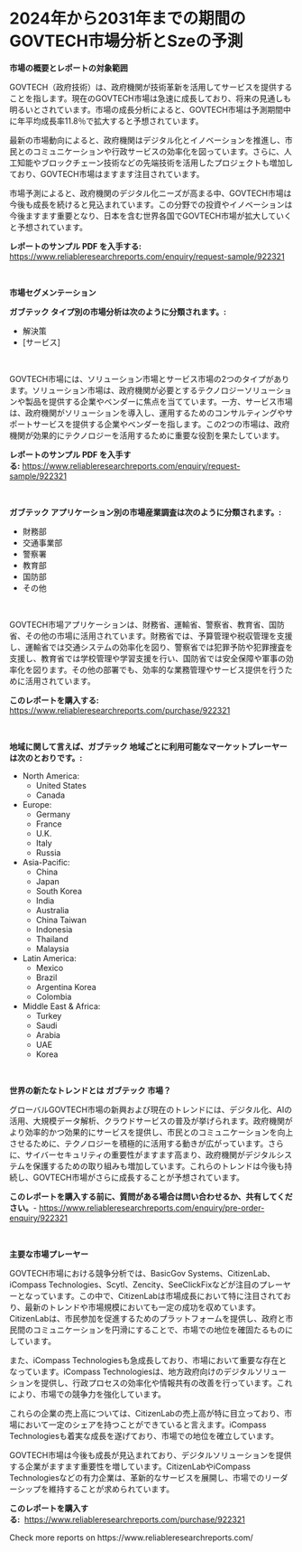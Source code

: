 <p><h1>2024年から2031年までの期間のGOVTECH市場分析とSzeの予測</h1></p><p><strong>市場の概要とレポートの対象範囲</strong></p>
<p><p>GOVTECH（政府技術）は、政府機関が技術革新を活用してサービスを提供することを指します。現在のGOVTECH市場は急速に成長しており、将来の見通しも明るいとされています。市場の成長分析によると、GOVTECH市場は予測期間中に年平均成長率11.8％で拡大すると予想されています。</p><p>最新の市場動向によると、政府機関はデジタル化とイノベーションを推進し、市民とのコミュニケーションや行政サービスの効率化を図っています。さらに、人工知能やブロックチェーン技術などの先端技術を活用したプロジェクトも増加しており、GOVTECH市場はますます注目されています。</p><p>市場予測によると、政府機関のデジタル化ニーズが高まる中、GOVTECH市場は今後も成長を続けると見込まれています。この分野での投資やイノベーションは今後ますます重要となり、日本を含む世界各国でGOVTECH市場が拡大していくと予想されています。</p></p>
<p><strong>レポートのサンプル PDF を入手する:</strong> <a href="https://www.reliableresearchreports.com/enquiry/request-sample/922321">https://www.reliableresearchreports.com/enquiry/request-sample/922321</a></p>
<p>&nbsp;</p>
<p><strong>市場セグメンテーション</strong></p>
<p><strong>ガブテック タイプ別の市場分析は次のように分類されます。:</strong></p>
<p><ul><li>解決策</li><li>[サービス]</li></ul></p>
<p>&nbsp;</p>
<p><p>GOVTECH市場には、ソリューション市場とサービス市場の2つのタイプがあります。ソリューション市場は、政府機関が必要とするテクノロジーソリューションや製品を提供する企業やベンダーに焦点を当てています。一方、サービス市場は、政府機関がソリューションを導入し、運用するためのコンサルティングやサポートサービスを提供する企業やベンダーを指します。この2つの市場は、政府機関が効果的にテクノロジーを活用するために重要な役割を果たしています。</p></p>
<p><strong>レポートのサンプル PDF を入手する:</strong>&nbsp;<a href="https://www.reliableresearchreports.com/enquiry/request-sample/922321">https://www.reliableresearchreports.com/enquiry/request-sample/922321</a></p>
<p>&nbsp;</p>
<p><strong> ガブテック アプリケーション別の市場産業調査は次のように分類されます。:</strong></p>
<p><ul><li>財務部</li><li>交通事業部</li><li>警察署</li><li>教育部</li><li>国防部</li><li>その他</li></ul></p>
<p>&nbsp;</p>
<p><p>GOVTECH市場アプリケーションは、財務省、運輸省、警察省、教育省、国防省、その他の市場に活用されています。財務省では、予算管理や税収管理を支援し、運輸省では交通システムの効率化を図り、警察省では犯罪予防や犯罪捜査を支援し、教育省では学校管理や学習支援を行い、国防省では安全保障や軍事の効率化を図ります。その他の部署でも、効率的な業務管理やサービス提供を行うために活用されています。</p></p>
<p><strong>このレポートを購入する:</strong>&nbsp; <a href="https://www.reliableresearchreports.com/purchase/922321">https://www.reliableresearchreports.com/purchase/922321</a></p>
<p>&nbsp;</p>
<p><strong>地域に関して言えば、ガブテック 地域ごとに利用可能なマーケットプレーヤーは次のとおりです。:</strong></p>
<p><ul>
    <li>
        North America:
        <ul>
            <li>United States</li>
            <li>Canada</li>
        </ul>
    </li>
    <li>
        Europe:
        <ul>
            <li>Germany</li>
            <li>France</li>
            <li>U.K.</li>
            <li>Italy</li>
            <li>Russia</li>
        </ul>
    </li>
    <li>
        Asia-Pacific:
        <ul>
            <li>China</li>
            <li>Japan</li>
            <li>South Korea</li>
            <li>India</li>
            <li>Australia</li>
            <li>China Taiwan</li>
            <li>Indonesia</li>
            <li>Thailand</li>
            <li>Malaysia</li>
        </ul>
    </li>
    <li>
        Latin America:
        <ul>
            <li>Mexico</li>
            <li>Brazil</li>
            <li>Argentina Korea</li>
            <li>Colombia</li>
        </ul>
    </li>
    <li>
        Middle East & Africa:
        <ul>
            <li>Turkey</li>
            <li>Saudi</li>
            <li>Arabia</li>
            <li>UAE</li>
            <li>Korea</li>
        </ul>
    </li>
    </ul></p>
<p>&nbsp;</p>
<p><strong>世界の新たなトレンドとは ガブテック 市場？</strong></p>
<p><p>グローバルGOVTECH市場の新興および現在のトレンドには、デジタル化、AIの活用、大規模データ解析、クラウドサービスの普及が挙げられます。政府機関がより効率的かつ効果的にサービスを提供し、市民とのコミュニケーションを向上させるために、テクノロジーを積極的に活用する動きが広がっています。さらに、サイバーセキュリティの重要性がますます高まり、政府機関がデジタルシステムを保護するための取り組みも増加しています。これらのトレンドは今後も持続し、GOVTECH市場がさらに成長することが予想されています。</p></p>
<p><strong>このレポートを購入する前に、質問がある場合は問い合わせるか、共有してください。</strong>- <a href="https://www.reliableresearchreports.com/enquiry/pre-order-enquiry/922321">https://www.reliableresearchreports.com/enquiry/pre-order-enquiry/922321</a></p>
<p>&nbsp;</p>
<p><strong>主要な市場プレーヤー</strong></p>
<p><p>GOVTECH市場における競争分析では、BasicGov Systems、CitizenLab、iCompass Technologies、Scytl、Zencity、SeeClickFixなどが注目のプレーヤーとなっています。この中で、CitizenLabは市場成長において特に注目されており、最新のトレンドや市場規模においても一定の成功を収めています。CitizenLabは、市民参加を促進するためのプラットフォームを提供し、政府と市民間のコミュニケーションを円滑にすることで、市場での地位を確固たるものにしています。</p><p>また、iCompass Technologiesも急成長しており、市場において重要な存在となっています。iCompass Technologiesは、地方政府向けのデジタルソリューションを提供し、行政プロセスの効率化や情報共有の改善を行っています。これにより、市場での競争力を強化しています。</p><p>これらの企業の売上高については、CitizenLabの売上高が特に目立っており、市場において一定のシェアを持つことができていると言えます。iCompass Technologiesも着実な成長を遂げており、市場での地位を確立しています。</p><p>GOVTECH市場は今後も成長が見込まれており、デジタルソリューションを提供する企業がますます重要性を増しています。CitizenLabやiCompass Technologiesなどの有力企業は、革新的なサービスを展開し、市場でのリーダーシップを維持することが求められています。</p></p>
<p><strong>このレポートを購入する:</strong>&nbsp;&nbsp;<a href="https://www.reliableresearchreports.com/purchase/922321">https://www.reliableresearchreports.com/purchase/922321</a></p>
<p>Check more reports on https://www.reliableresearchreports.com/</p>